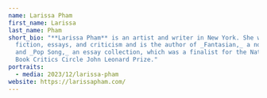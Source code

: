 ```yaml
---
name: Larissa Pham
first_name: Larissa
last_name: Pham
short_bio: "**Larissa Pham** is an artist and writer in New York. She writes
  fiction, essays, and criticism and is the author of _Fantasian,_ a novella,
  and _Pop Song,_ an essay collection, which was a finalist for the National
  Book Critics Circle John Leonard Prize."
portraits:
  - media: 2023/12/larissa-pham
website: https://larissapham.com/
---
```

